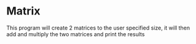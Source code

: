 # Matrix
This program will create 2 matrices to the user specified size, it will then add and multiply the two matrices and print the results
